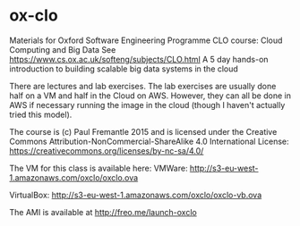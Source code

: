 # ox-clo
Materials for Oxford Software Engineering Programme CLO course: Cloud Computing and Big Data
See https://www.cs.ox.ac.uk/softeng/subjects/CLO.html
A 5 day hands-on introduction to building scalable big data systems in the cloud

There are lectures and lab exercises. The lab exercises are usually done half on a VM and half in the Cloud on AWS. 
However, they can all be done in AWS if necessary running the image in the cloud (though I haven't actually tried this model).

The course is (c) Paul Fremantle 2015 and is licensed under the Creative Commons Attribution-NonCommercial-ShareAlike 4.0 International License: https://creativecommons.org/licenses/by-nc-sa/4.0/

The VM for this class is available here:
VMWare: http://s3-eu-west-1.amazonaws.com/oxclo/oxclo.ova

VirtualBox: http://s3-eu-west-1.amazonaws.com/oxclo/oxclo-vb.ova

The AMI is available at http://freo.me/launch-oxclo
